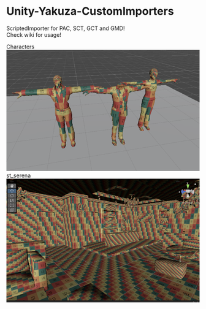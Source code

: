 # Unity-Yakuza-CustomImporters
ScriptedImporter for PAC, SCT, GCT and GMD!
<br>Check wiki for usage!


Characters
<br>
![Image](https://github.com/Fronkln/Unity-Yakuza-CustomImporters/blob/main/preview.PNG)
<br>
st_serena
<br>
![Image](https://github.com/Fronkln/Unity-Yakuza-CustomImporters/blob/main/preview2.PNG)
